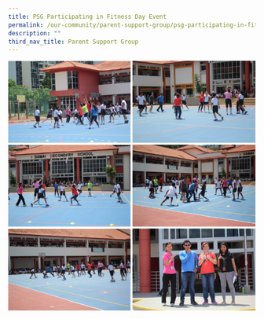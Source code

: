```yaml
---
title: PSG Participating in Fitness Day Event
permalink: /our-community/parent-support-group/psg-participating-in-fitness-day-event
description: ""
third_nav_title: Parent Support Group
---
```

<img src="/images/psgp.png">
